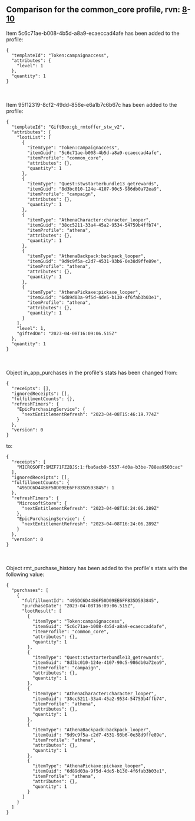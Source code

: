 ## Comparison for the common_core profile, rvn: [8](https://github.com/PRO100KatYT/FortniteProfileRevisions/tree/main/profiles/common_core/8%20common_core.json)-[10](https://github.com/PRO100KatYT/FortniteProfileRevisions/tree/main/profiles/common_core/10%20common_core.json)

Item 5c6c71ae-b008-4b5d-a8a9-ecaeccad4afe has been added to the profile:

```
{
  "templateId": "Token:campaignaccess",
  "attributes": {
    "level": 1
  },
  "quantity": 1
}
```

<br><br>
Item 95f12319-8cf2-49dd-856e-e6a1b7c6b67c has been added to the profile:

```
{
  "templateId": "GiftBox:gb_rmtoffer_stw_v2",
  "attributes": {
    "lootList": [
      {
        "itemType": "Token:campaignaccess",
        "itemGuid": "5c6c71ae-b008-4b5d-a8a9-ecaeccad4afe",
        "itemProfile": "common_core",
        "attributes": {},
        "quantity": 1
      },
      {
        "itemType": "Quest:stwstarterbundle13_getrewards",
        "itemGuid": "8d3bc010-124e-4107-90c5-986db0a72ea9",
        "itemProfile": "campaign",
        "attributes": {},
        "quantity": 1
      },
      {
        "itemType": "AthenaCharacter:character_looper",
        "itemGuid": "38cc5211-33a4-45a2-9534-54759b4ffb74",
        "itemProfile": "athena",
        "attributes": {},
        "quantity": 1
      },
      {
        "itemType": "AthenaBackpack:backpack_looper",
        "itemGuid": "9d9c9f5a-c2d7-4531-93b6-0e38d9ffe89e",
        "itemProfile": "athena",
        "attributes": {},
        "quantity": 1
      },
      {
        "itemType": "AthenaPickaxe:pickaxe_looper",
        "itemGuid": "6d89d03a-9f5d-4de5-b130-4f6fab3b03e1",
        "itemProfile": "athena",
        "attributes": {},
        "quantity": 1
      }
    ],
    "level": 1,
    "giftedOn": "2023-04-08T16:09:06.515Z"
  },
  "quantity": 1
}
```

<br><br>
Object in_app_purchases in the profile's stats has been changed from:

```
{
  "receipts": [],
  "ignoredReceipts": [],
  "fulfillmentCounts": {},
  "refreshTimers": {
    "EpicPurchasingService": {
      "nextEntitlementRefresh": "2023-04-08T15:46:19.774Z"
    }
  },
  "version": 0
}
```

to:

```
{
  "receipts": [
    "MICROSOFT:9MZF71FZ2BJS:1:fba6acb9-5537-4d0a-b3be-788ea9503cac"
  ],
  "ignoredReceipts": [],
  "fulfillmentCounts": {
    "495DC6D44B6F50D09EE6FF835D593845": 1
  },
  "refreshTimers": {
    "MicrosoftStore": {
      "nextEntitlementRefresh": "2023-04-08T16:24:06.289Z"
    },
    "EpicPurchasingService": {
      "nextEntitlementRefresh": "2023-04-08T16:24:06.289Z"
    }
  },
  "version": 0
}
```

<br><br>
Object rmt_purchase_history has been added to the profile's stats with the following value:

```
{
  "purchases": [
    {
      "fulfillmentId": "495DC6D44B6F50D09EE6FF835D593845",
      "purchaseDate": "2023-04-08T16:09:06.515Z",
      "lootResult": [
        {
          "itemType": "Token:campaignaccess",
          "itemGuid": "5c6c71ae-b008-4b5d-a8a9-ecaeccad4afe",
          "itemProfile": "common_core",
          "attributes": {},
          "quantity": 1
        },
        {
          "itemType": "Quest:stwstarterbundle13_getrewards",
          "itemGuid": "8d3bc010-124e-4107-90c5-986db0a72ea9",
          "itemProfile": "campaign",
          "attributes": {},
          "quantity": 1
        },
        {
          "itemType": "AthenaCharacter:character_looper",
          "itemGuid": "38cc5211-33a4-45a2-9534-54759b4ffb74",
          "itemProfile": "athena",
          "attributes": {},
          "quantity": 1
        },
        {
          "itemType": "AthenaBackpack:backpack_looper",
          "itemGuid": "9d9c9f5a-c2d7-4531-93b6-0e38d9ffe89e",
          "itemProfile": "athena",
          "attributes": {},
          "quantity": 1
        },
        {
          "itemType": "AthenaPickaxe:pickaxe_looper",
          "itemGuid": "6d89d03a-9f5d-4de5-b130-4f6fab3b03e1",
          "itemProfile": "athena",
          "attributes": {},
          "quantity": 1
        }
      ]
    }
  ]
}
```

<br><br>

